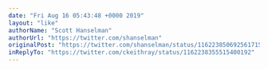 ```yaml
---
date: "Fri Aug 16 05:43:48 +0000 2019"
layout: "like"
authorName: "Scott Hanselman"
authorUrl: "https://twitter.com/shanselman"
originalPost: "https://twitter.com/shanselman/status/1162238506925617154"
inReplyTo: "https://twitter.com/ckeithray/status/1162238355515400192"
---
```

